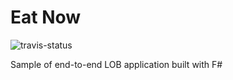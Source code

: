 Eat Now
====

![travis-status](https://travis-ci.org/skalinets/eat-now.svg?branch=master)

Sample of end-to-end LOB application built with F#